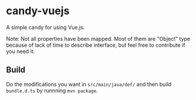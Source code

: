 # candy-vuejs
A simple candy for using Vue.js.

Note: Not all properties have been mapped. Most of them are "Object" type because of lack of time to describe interface, but feel free to contribute if you need it.

## Build

Do the modifications you want in `src/main/java/def/` and then build `bundle.d.ts` by runnning `mvn package`.